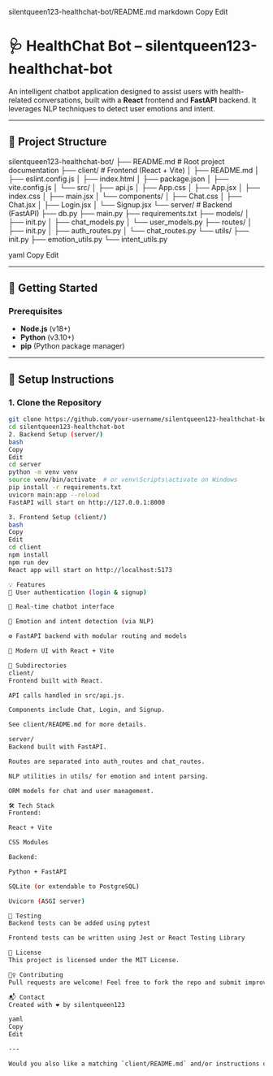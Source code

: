  silentqueen123-healthchat-bot/README.md
markdown
Copy
Edit
# 🩺 HealthChat Bot – silentqueen123-healthchat-bot

An intelligent chatbot application designed to assist users with health-related conversations, built with a **React** frontend and **FastAPI** backend. It leverages NLP techniques to detect user emotions and intent.

---

## 📁 Project Structure

silentqueen123-healthchat-bot/
├── README.md # Root project documentation
├── client/ # Frontend (React + Vite)
│ ├── README.md
│ ├── eslint.config.js
│ ├── index.html
│ ├── package.json
│ ├── vite.config.js
│ └── src/
│ ├── api.js
│ ├── App.css
│ ├── App.jsx
│ ├── index.css
│ ├── main.jsx
│ └── components/
│ ├── Chat.css
│ ├── Chat.jsx
│ ├── Login.jsx
│ └── Signup.jsx
└── server/ # Backend (FastAPI)
├── db.py
├── main.py
├── requirements.txt
├── models/
│ ├── init.py
│ ├── chat_models.py
│ └── user_models.py
├── routes/
│ ├── init.py
│ ├── auth_routes.py
│ └── chat_routes.py
└── utils/
├── init.py
├── emotion_utils.py
└── intent_utils.py

yaml
Copy
Edit

---

## 🚀 Getting Started

### Prerequisites

- **Node.js** (v18+)
- **Python** (v3.10+)
- **pip** (Python package manager)

---

## 🔧 Setup Instructions

### 1. Clone the Repository

```bash
git clone https://github.com/your-username/silentqueen123-healthchat-bot.git
cd silentqueen123-healthchat-bot
2. Backend Setup (server/)
bash
Copy
Edit
cd server
python -m venv venv
source venv/bin/activate  # or venv\Scripts\activate on Windows
pip install -r requirements.txt
uvicorn main:app --reload
FastAPI will start on http://127.0.0.1:8000

3. Frontend Setup (client/)
bash
Copy
Edit
cd client
npm install
npm run dev
React app will start on http://localhost:5173

💡 Features
🔐 User authentication (login & signup)

💬 Real-time chatbot interface

🧠 Emotion and intent detection (via NLP)

⚙️ FastAPI backend with modular routing and models

🎨 Modern UI with React + Vite

📂 Subdirectories
client/
Frontend built with React.

API calls handled in src/api.js.

Components include Chat, Login, and Signup.

See client/README.md for more details.

server/
Backend built with FastAPI.

Routes are separated into auth_routes and chat_routes.

NLP utilities in utils/ for emotion and intent parsing.

ORM models for chat and user management.

🛠 Tech Stack
Frontend:

React + Vite

CSS Modules

Backend:

Python + FastAPI

SQLite (or extendable to PostgreSQL)

Uvicorn (ASGI server)

🧪 Testing
Backend tests can be added using pytest

Frontend tests can be written using Jest or React Testing Library

📄 License
This project is licensed under the MIT License.

🙋‍♀️ Contributing
Pull requests are welcome! Feel free to fork the repo and submit improvements.

📬 Contact
Created with ❤️ by silentqueen123

yaml
Copy
Edit

---

Would you also like a matching `client/README.md` and/or instructions on how to deploy this project (e.g., with Docker or Ren

